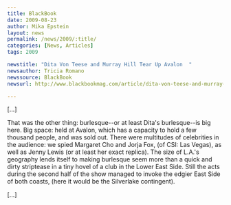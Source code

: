 ```yaml
---
title: BlackBook
date: 2009-08-23
author: Mika Epstein
layout: news
permalink: /news/2009/:title/
categories: [News, Articles]
tags: 2009

newstitle: "Dita Von Teese and Murray Hill Tear Up Avalon  "
newsauthor: Tricia Romano  
newssource: BlackBook  
newsurl: http://www.blackbookmag.com/article/dita-von-teese-and-murray-hill-tear-up-avalon/9416  

---
```


[...]

That was the other thing: burlesque--or at least Dita's burlesque--is big here. Big space: held at Avalon, which has a capacity to hold a few thousand people, and was sold out. There were multitudes of celebrities in the audience: we spied Margaret Cho and Jorja Fox, (of CSI: Las Vegas), as well as Jenny Lewis (or at least her exact replica). The size of L.A.'s geography lends itself to making burlesque seem more than a quick and dirty striptease in a tiny hovel of a club in the Lower East Side. Still the acts during the second half of the show managed to invoke the edgier East Side of both coasts, (here it would be the Silverlake contingent).

[...]  
